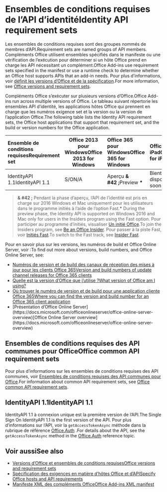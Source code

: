 # <a name="identity-api-requirement-sets"></a><span data-ttu-id="cfa3c-101">Ensembles de conditions requises de l’API d’identité</span><span class="sxs-lookup"><span data-stu-id="cfa3c-101">Identity API requirement sets</span></span>

<span data-ttu-id="cfa3c-102">Les ensembles de conditions requises sont des groupes nommés de membres d’API.</span><span class="sxs-lookup"><span data-stu-id="cfa3c-102">Requirement sets are named groups of API members.</span></span> <span data-ttu-id="cfa3c-103">Compléments Office utilisent ensembles spécifiés dans le manifeste ou une vérification de l’exécution pour déterminer si un hôte Office prend en charge les API nécessitant un complément.</span><span class="sxs-lookup"><span data-stu-id="cfa3c-103">Office Add-ins use requirement sets specified in the manifest or use a runtime check to determine whether an Office host supports APIs that an add-in needs.</span></span> <span data-ttu-id="cfa3c-104">Pour plus d’informations, voir [définit les versions d’Office et de la spécification](https://docs.microsoft.com/office/dev/add-ins/develop/office-versions-and-requirement-sets).</span><span class="sxs-lookup"><span data-stu-id="cfa3c-104">For more information, see [Office versions and requirement sets](https://docs.microsoft.com/office/dev/add-ins/develop/office-versions-and-requirement-sets).</span></span>

<span data-ttu-id="cfa3c-105">Compléments Office s’exécuter sur plusieurs versions d’Office.</span><span class="sxs-lookup"><span data-stu-id="cfa3c-105">Office Add-ins run across multiple versions of Office.</span></span> <span data-ttu-id="cfa3c-106">Le tableau suivant répertorie les ensembles API d’identité, les applications hôtes Office qui prennent en charge que les numéros exigence set et la version ou la version de l’application Office.</span><span class="sxs-lookup"><span data-stu-id="cfa3c-106">The following table lists the Identity API requirement sets, the Office host applications that support that requirement set, and the build or version numbers for the Office application.</span></span>

|  <span data-ttu-id="cfa3c-107">Ensemble de conditions requises</span><span class="sxs-lookup"><span data-stu-id="cfa3c-107">Requirement set</span></span>  | <span data-ttu-id="cfa3c-108">Office 2013 pour Windows</span><span class="sxs-lookup"><span data-stu-id="cfa3c-108">Office 2013 for Windows</span></span> | <span data-ttu-id="cfa3c-109">Office 365 pour Windows</span><span class="sxs-lookup"><span data-stu-id="cfa3c-109">Office 365 for Windows</span></span>   |  <span data-ttu-id="cfa3c-110">Office 365 pour iPad</span><span class="sxs-lookup"><span data-stu-id="cfa3c-110">Office 365 for iPad</span></span>  |  <span data-ttu-id="cfa3c-111">Office 365 pour Mac</span><span class="sxs-lookup"><span data-stu-id="cfa3c-111">Office 365 for Mac</span></span>  | <span data-ttu-id="cfa3c-112">Office Online</span><span class="sxs-lookup"><span data-stu-id="cfa3c-112">Office Online</span></span>  | <span data-ttu-id="cfa3c-113">SharePoint Online</span><span class="sxs-lookup"><span data-stu-id="cfa3c-113">SharePoint Online</span></span> | <span data-ttu-id="cfa3c-114">OneDrive.com</span><span class="sxs-lookup"><span data-stu-id="cfa3c-114">OneDrive.com</span></span> |<span data-ttu-id="cfa3c-115">Outlook.com et Exchange Online</span><span class="sxs-lookup"><span data-stu-id="cfa3c-115">Outlook.com & Exchange Online</span></span>|
|:-----|-----|:-----|:-----|:-----|:-----|:-----|:-----|:-----|
| <span data-ttu-id="cfa3c-116">IdentityAPI 1.1</span><span class="sxs-lookup"><span data-stu-id="cfa3c-116">IdentityAPI 1.1</span></span>  | <span data-ttu-id="cfa3c-117">S/O</span><span class="sxs-lookup"><span data-stu-id="cfa3c-117">N/A</span></span> | <span data-ttu-id="cfa3c-118">Aperçu **& #42 ;**</span><span class="sxs-lookup"><span data-stu-id="cfa3c-118">Preview **&#42;**</span></span> | <span data-ttu-id="cfa3c-119">Bientôt disponible</span><span class="sxs-lookup"><span data-stu-id="cfa3c-119">Coming soon</span></span> | <span data-ttu-id="cfa3c-120">Aperçu **& #42 ;**</span><span class="sxs-lookup"><span data-stu-id="cfa3c-120">Preview **&#42;**</span></span>| <span data-ttu-id="cfa3c-121">Available</span><span class="sxs-lookup"><span data-stu-id="cfa3c-121">Available</span></span> | <span data-ttu-id="cfa3c-122">Available</span><span class="sxs-lookup"><span data-stu-id="cfa3c-122">Available</span></span>| <span data-ttu-id="cfa3c-123">Bientôt disponible</span><span class="sxs-lookup"><span data-stu-id="cfa3c-123">Coming soon</span></span> | <span data-ttu-id="cfa3c-124">Bientôt disponible</span><span class="sxs-lookup"><span data-stu-id="cfa3c-124">Coming soon</span></span> |

> <span data-ttu-id="cfa3c-125">**& #42 ;** Pendant la phase d’aperçu, l’API de l’identité est pris en charge sur 2016 Windows et Mac uniquement pour les utilisateurs dans le programme initiés à l’aide de l’option Fast.</span><span class="sxs-lookup"><span data-stu-id="cfa3c-125">**&#42;** During the preview phase, the Identity API is supported on Windows 2016 and Mac only for users in the Insiders program using the Fast option.</span></span> <span data-ttu-id="cfa3c-126">Pour participer au programme d’initiés, visualiser [Un initié Office](https://products.office.com/office-insider?tab=tab-1).</span><span class="sxs-lookup"><span data-stu-id="cfa3c-126">To join the Insiders program, see [Be an Office Insider](https://products.office.com/office-insider?tab=tab-1).</span></span> <span data-ttu-id="cfa3c-127">Pour passer à la piste Fast, voir [Initiés Fast](https://answers.microsoft.com/en-us/msoffice/forum/msoffice_officeinsider-mso_win10-msoinsider_reg/its-here-office-insider-fast-for-office-2016-on/dbe8e7bb-9523-44a4-948b-9436fedfd961).</span><span class="sxs-lookup"><span data-stu-id="cfa3c-127">To switch to the Fast track, see [Insider Fast](https://answers.microsoft.com/en-us/msoffice/forum/msoffice_officeinsider-mso_win10-msoinsider_reg/its-here-office-insider-fast-for-office-2016-on/dbe8e7bb-9523-44a4-948b-9436fedfd961).</span></span>

<span data-ttu-id="cfa3c-128">Pour en savoir plus sur les versions, les numéros de build et Office Online Server, voir :</span><span class="sxs-lookup"><span data-stu-id="cfa3c-128">To find out more about versions, build numbers, and Office Online Server, see:</span></span>

- [<span data-ttu-id="cfa3c-129">Numéros de version et de build des canaux de réception des mises à jour pour les clients Office 365</span><span class="sxs-lookup"><span data-stu-id="cfa3c-129">Version and build numbers of update channel releases for Office 365 clients</span></span>](https://support.office.com/article/version-and-build-numbers-of-update-channel-releases-ae942449-1fca-4484-898b-a933ea23def7)
- [<span data-ttu-id="cfa3c-130">Quelle est la version d’Office que j’utilise ?</span><span class="sxs-lookup"><span data-stu-id="cfa3c-130">What version of Office am I using?</span></span>](https://support.office.com/article/What-version-of-Office-am-I-using-932788b8-a3ce-44bf-bb09-e334518b8b19)
- [<span data-ttu-id="cfa3c-131">Où trouver le numéro de version et de build pour une application cliente Office 365</span><span class="sxs-lookup"><span data-stu-id="cfa3c-131">Where you can find the version and build number for an Office 365 client application</span></span>](https://support.office.com/article/version-and-build-numbers-of-update-channel-releases-ae942449-1fca-4484-898b-a933ea23def7)
- <span data-ttu-id="cfa3c-132">
  [Présentation d’Office Online Server](https://docs.microsoft.com/officeonlineserver/office-online-server-overview)</span><span class="sxs-lookup"><span data-stu-id="cfa3c-132">[Office Online Server overview](https://docs.microsoft.com/officeonlineserver/office-online-server-overview)</span></span>

## <a name="office-common-api-requirement-sets"></a><span data-ttu-id="cfa3c-133">Ensembles de conditions requises des API communes pour Office</span><span class="sxs-lookup"><span data-stu-id="cfa3c-133">Office common API requirement sets</span></span>

<span data-ttu-id="cfa3c-134">Pour plus d’informations sur les ensembles de conditions requises des API communes, voir [Ensembles de conditions requises des API communes pour Office](office-add-in-requirement-sets.md).</span><span class="sxs-lookup"><span data-stu-id="cfa3c-134">For information about common API requirement sets, see [Office common API requirement sets](office-add-in-requirement-sets.md).</span></span>

## <a name="identityapi-11"></a><span data-ttu-id="cfa3c-135">IdentityAPI 1.1</span><span class="sxs-lookup"><span data-stu-id="cfa3c-135">IdentityAPI 1.1</span></span> 

<span data-ttu-id="cfa3c-136">IdentityAPI 1.1 à connexion unique est la première version de l’API.</span><span class="sxs-lookup"><span data-stu-id="cfa3c-136">The Single Sign On IdentityAPI 1.1 is the first version of the API.</span></span> <span data-ttu-id="cfa3c-137">Pour plus d’informations sur l’API, voir la `getAccessTokenAsync` méthode dans la rubrique de référence [Office.Auth](/javascript/api/office/office.auth) .</span><span class="sxs-lookup"><span data-stu-id="cfa3c-137">For details about the API, see the `getAccessTokenAsync` method in the [Office.Auth](/javascript/api/office/office.auth) reference topic.</span></span>

## <a name="see-also"></a><span data-ttu-id="cfa3c-138">Voir aussi</span><span class="sxs-lookup"><span data-stu-id="cfa3c-138">See also</span></span>

- [<span data-ttu-id="cfa3c-139">Versions d’Office et ensembles de conditions requises</span><span class="sxs-lookup"><span data-stu-id="cfa3c-139">Office versions and requirement sets</span></span>](https://docs.microsoft.com/office/dev/add-ins/develop/office-versions-and-requirement-sets)
- [<span data-ttu-id="cfa3c-140">Spécification des exigences en matière d’hôtes Office et d’API</span><span class="sxs-lookup"><span data-stu-id="cfa3c-140">Specify Office hosts and API requirements</span></span>](https://docs.microsoft.com/office/dev/add-ins/develop/specify-office-hosts-and-api-requirements)
- [<span data-ttu-id="cfa3c-141">Manifeste XML des compléments Office</span><span class="sxs-lookup"><span data-stu-id="cfa3c-141">Office Add-ins XML manifest</span></span>](https://docs.microsoft.com/office/dev/add-ins/develop/add-in-manifests)
